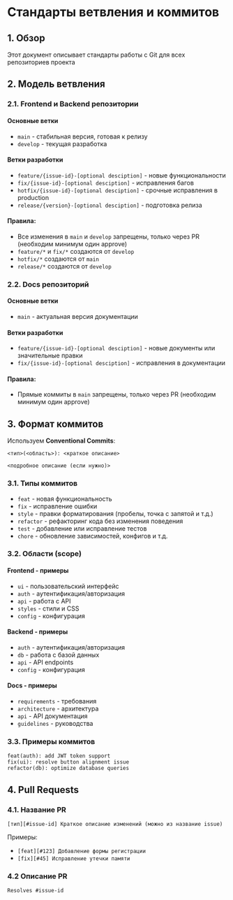 # Стандарты ветвления и коммитов

## 1. Обзор

Этот документ описывает стандарты работы с Git для всех репозиториев проекта

## 2. Модель ветвления

### 2.1. Frontend и Backend репозитории

#### Основные ветки
- `main` - стабильная версия, готовая к релизу
- `develop` - текущая разработка

#### Ветки разработки
- `feature/{issue-id}-[optional desciption]` - новые функциональности
- `fix/{issue-id}-[optional desciption]` - исправления багов
- `hotfix/{issue-id}-[optional desciption]` - срочные исправления в production
- `release/{version}-[optional desciption]` - подготовка релиза

#### Правила:
- Все изменения в `main` и `develop` запрещены, только через PR (необходим минимум один approve)
- `feature/*` и `fix/*` создаются от `develop`
- `hotfix/*` создаются от `main`
- `release/*` создаются от `develop`

### 2.2. Docs репозиторий

#### Основные ветки
- `main` - актуальная версия документации

#### Ветки разработки
- `feature/{issue-id}-[optional desciption]` - новые документы или значительные правки
- `fix/{issue-id}-[optional desciption]` - исправления в документации

#### Правила:
- Прямые коммиты в `main` запрещены, только через PR (необходим минимум один approve)

## 3. Формат коммитов

Используем **Conventional Commits**:
```
<тип>(<область>): <краткое описание>

<подробное описание (если нужно)>
```

### 3.1. Типы коммитов

- `feat` - новая функциональность
- `fix` - исправление ошибки
- `style` - правки форматирования (пробелы, точка с запятой и т.д.)
- `refactor` - рефакторинг кода без изменения поведения
- `test` - добавление или исправление тестов
- `chore` - обновление зависимостей, конфигов и т.д.

### 3.2. Области (scope)

#### Frontend - примеры
- `ui` - пользовательский интерфейс
- `auth` - аутентификация/авторизация
- `api` - работа с API
- `styles` - стили и CSS
- `config` - конфигурация

#### Backend - примеры
- `auth` - аутентификация/авторизация
- `db` - работа с базой данных
- `api` - API endpoints
- `config` - конфигурация

#### Docs - примеры
- `requirements` - требования
- `architecture` - архитектура
- `api` - API документация
- `guidelines` - руководства

### 3.3. Примеры коммитов

```
feat(auth): add JWT token support
fix(ui): resolve button alignment issue
refactor(db): optimize database queries
```

## 4. Pull Requests

### 4.1. Название PR

```
[тип][#issue-id] Краткое описание изменений (можно из название issue)
```

Примеры:
- `[feat][#123] Добавление формы регистрации`
- `[fix][#45] Исправление утечки памяти`

### 4.2 Описание PR

```
Resolves #issue-id
```
